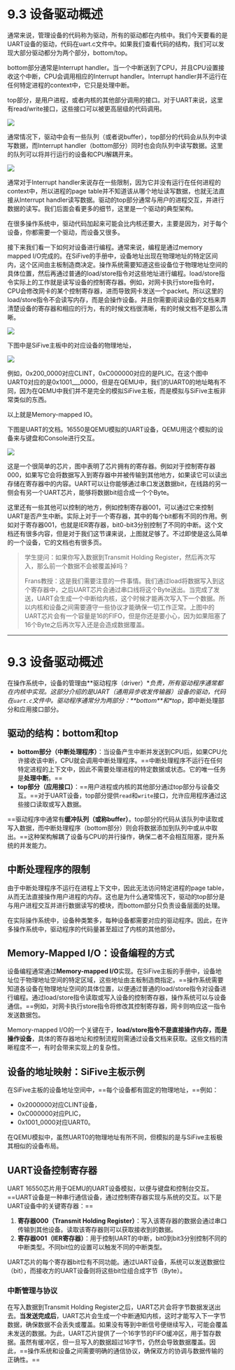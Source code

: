 # 9.3 设备驱动概述

通常来说，管理设备的代码称为驱动，所有的驱动都在内核中。我们今天要看的是UART设备的驱动，代码在uart.c文件中。如果我们查看代码的结构，我们可以发现大部分驱动都分为两个部分，bottom/top。

bottom部分通常是Interrupt handler。当一个中断送到了CPU，并且CPU设置接收这个中断，CPU会调用相应的Interrupt handler。Interrupt handler并不运行在任何特定进程的context中，它只是处理中断。

top部分，是用户进程，或者内核的其他部分调用的接口。对于UART来说，这里有read/write接口，这些接口可以被更高层级的代码调用。

![](<../.gitbook/assets/image (866).png>)

通常情况下，驱动中会有一些队列（或者说buffer），top部分的代码会从队列中读写数据，而Interrupt handler（bottom部分）同时也会向队列中读写数据。这里的队列可以将并行运行的设备和CPU解耦开来。

![](<../.gitbook/assets/image (834).png>)

通常对于Interrupt handler来说存在一些限制，因为它并没有运行在任何进程的context中，所以进程的page table并不知道该从哪个地址读写数据，也就无法直接从Interrupt handler读写数据。驱动的top部分通常与用户的进程交互，并进行数据的读写。我们后面会看更多的细节，这里是一个驱动的典型架构。

在很多操作系统中，驱动代码加起来可能会比内核还要大，主要是因为，对于每个设备，你都需要一个驱动，而设备又很多。

接下来我们看一下如何对设备进行编程。通常来说，编程是通过memory mapped I/O完成的。在SiFive的手册中，设备地址出现在物理地址的特定区间内，这个区间由主板制造商决定。操作系统需要知道这些设备位于物理地址空间的具体位置，然后再通过普通的load/store指令对这些地址进行编程。load/store指令实际上的工作就是读写设备的控制寄存器。例如，对网卡执行store指令时，CPU会修改网卡的某个控制寄存器，进而导致网卡发送一个packet。所以这里的load/store指令不会读写内存，而是会操作设备。并且你需要阅读设备的文档来弄清楚设备的寄存器和相应的行为，有的时候文档很清晰，有的时候文档不是那么清晰。

![](<../.gitbook/assets/image (872).png>)

下图中是SiFive主板中的对应设备的物理地址，

![](<../.gitbook/assets/image (697).png>)

例如，0x200\_0000对应CLINT，0xC000000对应的是PLIC。在这个图中UART0对应的是0x1001_\__0000，但是在QEMU中，我们的UART0的地址略有不同，因为在QEMU中我们并不是完全的模拟SiFive主板，而是模拟与SiFive主板非常类似的东西。

以上就是Memory-mapped IO。

下图是UART的文档。16550是QEMU模拟的UART设备，QEMU用这个模拟的设备来与键盘和Console进行交互。

![](<../.gitbook/assets/image (795).png>)

这是一个很简单的芯片，图中表明了芯片拥有的寄存器。例如对于控制寄存器000，如果写它会将数据写入到寄存器中并被传输到其他地方，如果读它可以读出存储在寄存器中的内容。UART可以让你能够通过串口发送数据bit，在线路的另一侧会有另一个UART芯片，能够将数据bit组合成一个个Byte。

这里还有一些其他可以控制的地方，例如控制寄存器001，可以通过它来控制UART是否产生中断。实际上对于一个寄存器，其中的每个bit都有不同的作用。例如对于寄存器001，也就是IER寄存器，bit0-bit3分别控制了不同的中断。这个文档还有很多内容，但是对于我们这节课来说，上图就足够了。不过即使是这么简单的一个设备，它的文档也有很多页。

> 学生提问：如果你写入数据到Transmit Holding Register，然后再次写入，那么前一个数据不会被覆盖掉吗？
>
> Frans教授：这是我们需要注意的一件事情。我们通过load将数据写入到这个寄存器中，之后UART芯片会通过串口线将这个Byte送出。当完成了发送，UART会生成一个中断给内核，这个时候才能再次写入下一个数据。所以内核和设备之间需要遵守一些协议才能确保一切工作正常。上图中的UART芯片会有一个容量是16的FIFO，但是你还是要小心，因为如果阻塞了16个Byte之后再次写入还是会造成数据覆盖。



------



# 9.3 设备驱动概述

在操作系统中，设备的管理由**驱动程序（driver）\**负责，所有驱动程序通常都在内核中实现。这部分介绍的是UART（通用异步收发传输器）设备的驱动，代码在`uart.c`文件中。驱动程序通常分为两部分：\*\*bottom\*\*和\**top**，即中断处理部分和应用接口部分。

## 驱动的结构：bottom和top

- **bottom部分（中断处理程序）**：当设备产生中断并发送到CPU后，如果CPU允许接收该中断，CPU就会调用中断处理程序。==中断处理程序不运行在任何特定进程的上下文中，因此不需要处理进程的特定数据或状态。它的唯一任务是**处理中断**。==
- **top部分（应用接口）**：==用户进程或内核的其他部分通过top部分与设备交互。==对于UART设备，top部分提供`read`和`write`接口，允许应用程序通过这些接口读取或写入数据。

==驱动程序中通常有**缓冲队列（或称buffer）**。top部分的代码从该队列中读取或写入数据，而中断处理程序（bottom部分）则会将数据添加到队列中或从中取出。==这种架构解耦了设备与CPU的并行操作，确保二者不会相互阻塞，提升系统的并发能力。

## 中断处理程序的限制

由于中断处理程序不运行在进程上下文中，因此无法访问特定进程的page table，从而无法直接操作用户进程的内存。这也是为什么通常情况下，驱动的top部分是与用户进程交互并进行数据读写的模块，而bottom部分只负责设备层面的处理。

在实际操作系统中，设备种类繁多，每种设备都需要对应的驱动程序。因此，在许多操作系统中，驱动程序的代码量甚至超过了内核的其他部分。

## Memory-Mapped I/O：设备编程的方式

设备编程通常通过**Memory-mapped I/O**实现。在SiFive主板的手册中，设备地址位于物理地址空间的特定区域，这些地址由主板制造商指定。==操作系统需要知道各设备在物理地址空间的具体位置，以便通过普通的load/store指令对设备进行编程。通过load/store指令读取或写入设备的控制寄存器，操作系统可以与设备通信。==例如，对网卡执行store指令将修改其控制寄存器，网卡则响应这一指令发送数据包。

Memory-mapped I/O的一个关键在于，**load/store指令不是直接操作内存，而是操作设备**，具体的寄存器地址和控制流程则需通过设备文档来获取。这些文档的清晰程度不一，有时会带来实现上的复杂性。

## 设备的地址映射：SiFive主板示例

在SiFive主板的设备地址空间中，==每个设备都有固定的物理地址，==例如：

- 0x2000000对应CLINT设备，
- 0xC000000对应PLIC，
- 0x1001_0000对应UART0。

在QEMU模拟中，虽然UART0的物理地址有所不同，但模拟的是与SiFive主板极其相似的设备布局。

## UART设备控制寄存器

UART 16550芯片用于QEMU的UART设备模拟，以便与键盘和控制台交互。==UART设备是一种串行通信设备，通过控制寄存器实现与系统的交互。以下是UART设备中的关键寄存器：==

1. **寄存器000（Transmit Holding Register）**：写入该寄存器的数据会通过串口传输到其他设备。读取该寄存器则可以获取接收到的数据。
2. **寄存器001（IER寄存器）**：用于控制UART的中断，bit0到bit3分别控制不同的中断类型。不同bit位的设置可以触发不同的中断类型。

UART芯片的每个寄存器bit位有不同功能。通过UART设备，系统可以发送数据位（bit），而接收方的UART设备则将这些bit位组合成字节（Byte）。

### 中断管理与协议

在写入数据到Transmit Holding Register之后，UART芯片会将字节数据发送出去。**当发送完成后**，UART芯片会生成一个中断通知内核，这时才能写入下一字节数据，确保数据不会丢失或覆盖。如果没有等到中断信号便继续写入，可能会覆盖未发送的数据。为此，UART芯片提供了一个16字节的FIFO缓冲区，用于暂存数据。虽然有缓冲区，但一旦写入的数据超过16字节，仍然会导致数据覆盖。因此，==操作系统和设备之间需要明确的通信协议，确保双方的协调与数据传输的正确性。==



